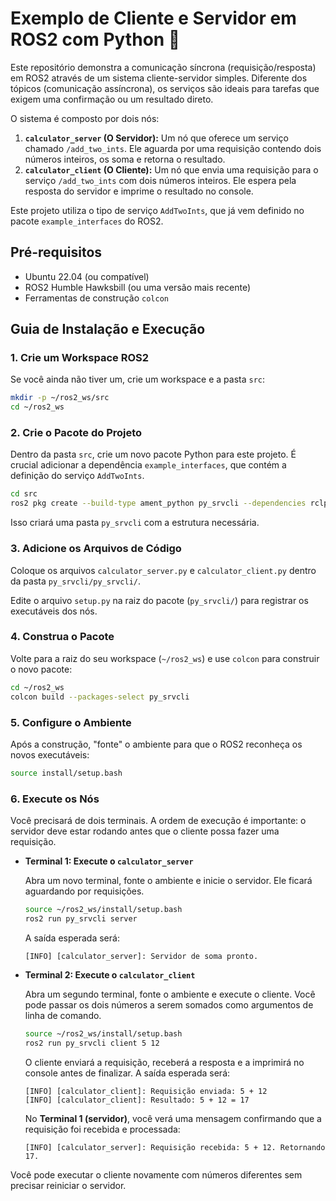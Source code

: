# Exemplo de Cliente e Servidor em ROS2 com Python 🤖

Este repositório demonstra a comunicação síncrona (requisição/resposta) em ROS2 através de um sistema cliente-servidor simples. Diferente dos tópicos (comunicação assíncrona), os serviços são ideais para tarefas que exigem uma confirmação ou um resultado direto.

O sistema é composto por dois nós:

1.  **`calculator_server` (O Servidor):** Um nó que oferece um serviço chamado `/add_two_ints`. Ele aguarda por uma requisição contendo dois números inteiros, os soma e retorna o resultado.
2.  **`calculator_client` (O Cliente):** Um nó que envia uma requisição para o serviço `/add_two_ints` com dois números inteiros. Ele espera pela resposta do servidor e imprime o resultado no console.

Este projeto utiliza o tipo de serviço `AddTwoInts`, que já vem definido no pacote `example_interfaces` do ROS2.

## Pré-requisitos

* Ubuntu 22.04 (ou compatível)
* ROS2 Humble Hawksbill (ou uma versão mais recente)
* Ferramentas de construção `colcon`

## Guia de Instalação e Execução

### 1. Crie um Workspace ROS2

Se você ainda não tiver um, crie um workspace e a pasta `src`:

```bash
mkdir -p ~/ros2_ws/src
cd ~/ros2_ws
```

### 2. Crie o Pacote do Projeto

Dentro da pasta `src`, crie um novo pacote Python para este projeto. É crucial adicionar a dependência `example_interfaces`, que contém a definição do serviço `AddTwoInts`.

```bash
cd src
ros2 pkg create --build-type ament_python py_srvcli --dependencies rclpy example_interfaces
```

Isso criará uma pasta `py_srvcli` com a estrutura necessária.

### 3. Adicione os Arquivos de Código

Coloque os arquivos `calculator_server.py` e `calculator_client.py` dentro da pasta `py_srvcli/py_srvcli/`.

Edite o arquivo `setup.py` na raiz do pacote (`py_srvcli/`) para registrar os executáveis dos nós.

### 4. Construa o Pacote

Volte para a raiz do seu workspace (`~/ros2_ws`) e use `colcon` para construir o novo pacote:

```bash
cd ~/ros2_ws
colcon build --packages-select py_srvcli
```

### 5. Configure o Ambiente

Após a construção, "fonte" o ambiente para que o ROS2 reconheça os novos executáveis:

```bash
source install/setup.bash
```

### 6. Execute os Nós

Você precisará de dois terminais. A ordem de execução é importante: o servidor deve estar rodando antes que o cliente possa fazer uma requisição.

* **Terminal 1: Execute o `calculator_server`**

    Abra um novo terminal, fonte o ambiente e inicie o servidor. Ele ficará aguardando por requisições.
    ```bash
    source ~/ros2_ws/install/setup.bash
    ros2 run py_srvcli server
    ```

    A saída esperada será:
    ```
    [INFO] [calculator_server]: Servidor de soma pronto.
    ```

* **Terminal 2: Execute o `calculator_client`**

    Abra um segundo terminal, fonte o ambiente e execute o cliente. Você pode passar os dois números a serem somados como argumentos de linha de comando.
    ```bash
    source ~/ros2_ws/install/setup.bash
    ros2 run py_srvcli client 5 12
    ```

    O cliente enviará a requisição, receberá a resposta e a imprimirá no console antes de finalizar. A saída esperada será:
    ```
    [INFO] [calculator_client]: Requisição enviada: 5 + 12
    [INFO] [calculator_client]: Resultado: 5 + 12 = 17
    ```

    No **Terminal 1 (servidor)**, você verá uma mensagem confirmando que a requisição foi recebida e processada:
    ```
    [INFO] [calculator_server]: Requisição recebida: 5 + 12. Retornando 17.
    ```

Você pode executar o cliente novamente com números diferentes sem precisar reiniciar o servidor.
